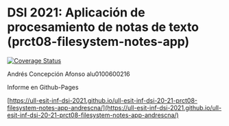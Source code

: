 # DSI 2021: Aplicación de procesamiento de notas de texto (prct08-filesystem-notes-app)

[![Coverage Status](https://coveralls.io/repos/github/ULL-ESIT-INF-DSI-2021/ull-esit-inf-dsi-20-21-prct08-filesystem-notes-app-andrescna/badge.svg?branch=master)](https://coveralls.io/repos/github/ULL-ESIT-INF-DSI-2021/ull-esit-inf-dsi-20-21-prct08-filesystem-notes-app-andrescna?branch=master)

Andrés Concepción Afonso
alu0100600216

Informe en Github-Pages

[https://ull-esit-inf-dsi-2021.github.io/ull-esit-inf-dsi-20-21-prct08-filesystem-notes-app-andrescna/](https://ull-esit-inf-dsi-2021.github.io/ull-esit-inf-dsi-20-21-prct08-filesystem-notes-app-andrescna/)
